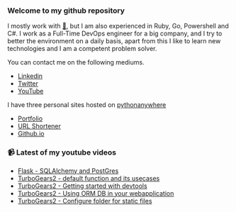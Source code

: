 ### Welcome to my github repository

I mostly work with [:snake:](https://www.python.org/), but I am also experienced in Ruby, Go, Powershell and C#. I work as a Full-Time DevOps engineer for a big company, and I try to better the environment on a daily basis, apart from this I like to learn new technologies and I am a competent problem solver.

You can contact me on the following mediums.
- [Linkedin](https://www.linkedin.com/in/r3ap3rpy)
- [Twitter](https://twitter.com/r3ap3rpy)
- [YouTube](https://www.youtube.com/channel/UC1qkMXH8d2I9DDAtBSeEHqg)

I have three personal sites hosted on [pythonanywhere](https://www.pythonanywhere.com/)
- [Portfolio](http://r3ap3rpy.pythonanywhere.com/)
- [URL Shortener](http://shortenpy.pythonanywhere.com/)
- [Github.io](https://r3ap3rpy.github.io/)

### :video_camera: Latest of my youtube videos
<!-- YOUTUBE:START -->
- [Flask - SQLAlchemy and PostGres](https://www.youtube.com/watch?v=TGxIjKEd_Gg)
- [TurboGears2 - default function and its usecases](https://www.youtube.com/watch?v=TiIZmX42jUE)
- [TurboGears2 - Getting started with devtools](https://www.youtube.com/watch?v=PtdyApyD4Fg)
- [TurboGears2 - Using ORM DB in your webapplication](https://www.youtube.com/watch?v=fYIN5As2aGQ)
- [TurboGears2 - Configure folder for static files](https://www.youtube.com/watch?v=Vjtx3o4BFhs)
<!-- YOUTUBE:END -->

